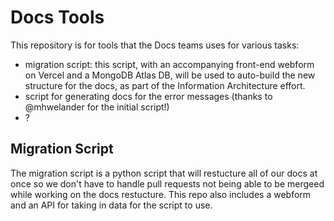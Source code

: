 # Docs Tools

This repository is for tools that the Docs teams uses for various tasks:

* migration script: this script, with an accompanying front-end webform on Vercel and a MongoDB Atlas DB, will be used to auto-build the new structure for the docs, as part of the  Information Architecture effort.
* script for generating docs for the error messages (thanks to @mhwelander for the initial script!)
* ?


## Migration Script

The migration script is a python script that will restucture all of our docs at once so we don't have to handle pull requests not being able to be mergeed while working on the docs restucture. This repo also includes a webform and an API for taking in data for the script to use.
